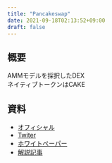 ```yaml
---
title: "Pancakeswap"
date: 2021-09-18T02:13:52+09:00
draft: false
---
```


## 概要
AMMモデルを採択したDEX  
ネイティブトークンはCAKE  

## 資料
- [オフィシャル](https://pancakeswap.finance)
- [Twiter](https://twitter.com/pancakeswap)
- [ホワイトペーパー](https://docs.pancakeswap.finance/roadmap)
- [解説記事](https://fisco.jp/media/pancakeswap-about/)

